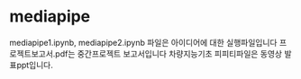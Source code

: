 # mediapipe

mediapipe1.ipynb, mediapipe2.ipynb 파일은 아이디어에 대한 실행파일입니다 
프로젝트보고서.pdf는 중간프로젝트 보고서입니다
차량지능기초 피피티파일은 동영상 발표ppt입니다.
